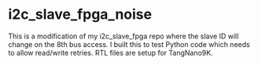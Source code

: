 # i2c_slave_fpga_noise
This is a modification of my i2c_slave_fpga repo where the slave ID will change on the 8th bus access. I built this to test Python code which needs to allow read/write retries. RTL files are setup for TangNano9K.

